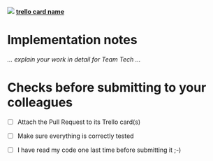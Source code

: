 ![][trello.png] [**trello card name**](https://trello.com/c/trello-card-id)

# Implementation notes

_... explain your work in detail for Team Tech ..._

# Checks before submitting to your colleagues

- [ ] Attach the Pull Request to its Trello card(s)
- [ ] Make sure everything is correctly tested
- [ ] I have read my code one last time before submitting it ;-)


[trello.png]: https://github.trello.services/images/mini-trello-icon.png
